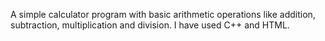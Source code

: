 
A simple calculator program with basic arithmetic operations like addition, subtraction, multiplication and division.
I have used C++ and HTML.

